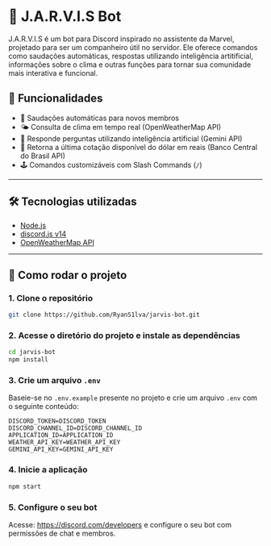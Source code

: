 # 🤖 J.A.R.V.I.S Bot

J.A.R.V.I.S é um bot para Discord inspirado no assistente da Marvel, projetado para ser um companheiro útil no servidor. Ele oferece comandos como saudações automáticas, respostas utilizando inteligência artitificial, informações sobre o clima e outras funções para tornar sua comunidade mais interativa e funcional.

## 📌 Funcionalidades

- 👋 Saudações automáticas para novos membros  
- 🌤️ Consulta de clima em tempo real (OpenWeatherMap API)  
- 🤖 Responde perguntas utilizando inteligência artificial (Gemini API)
- 💸 Retorna a última cotação disponível do dólar em reais (Banco Central do Brasil API)
- 🕹️ Comandos customizáveis com Slash Commands (`/`)  

---

## 🛠️ Tecnologias utilizadas

- [Node.js](https://nodejs.org/)
- [discord.js v14](https://discord.js.org/)
- [OpenWeatherMap API](https://openweathermap.org/api)

---

## 🚀 Como rodar o projeto

### 1. Clone o repositório

```bash
git clone https://github.com/RyanS1lva/jarvis-bot.git
```

### 2. Acesse o diretório do projeto e instale as dependências

```bash
cd jarvis-bot
npm install
```

### 3. Crie um arquivo `.env`

Baseie-se no `.env.example` presente no projeto e crie um arquivo `.env` com o seguinte conteúdo:

```env
DISCORD_TOKEN=DISCORD_TOKEN
DISCORD_CHANNEL_ID=DISCORD_CHANNEL_ID
APPLICATION_ID=APPLICATION_ID
WEATHER_API_KEY=WEATHER_API_KEY
GEMINI_API_KEY=GEMINI_API_KEY
```

### 4. Inicie a aplicação

```bash
npm start
```

### 5. Configure o seu bot

Acesse: https://discord.com/developers e configure o seu bot com permissões de chat e membros.




